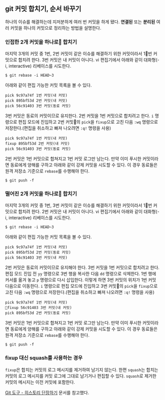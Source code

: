 ## git 커밋 합치기, 순서 바꾸기

하나의 이슈를 해결하는데 지저분하게 여러 번 커밋을 하게 됐다. **연결된** 또는 **분리된** 여러 커밋을 하나의 커밋으로 정리하는 방법을 설명한다.



### 인접한 2개 커밋을 하나로 합치기

마지막 3개의 커밋 중 1번, 2번 커밋이 같은 이슈를 해결하기 위한 커밋이라서 1번 커밋으로 합치려 한다. 3번 커밋은 내 커밋이 아니다. vi 편집기에서 아래와 같이 대화형(-i, interactive) 리베이스를 시도한다.

```
$ git rebase -i HEAD~3
```

아래와 같이 편집 가능한 커밋 목록을 볼 수 있다.

```
pick 9c97a74f 1번 커밋(내 커밋)
pick 895bf53d 2번 커밋(내 커밋)
pick 56c91403 3번 커밋(동료 커밋)
```

3번 커밋은 동료의 커밋이므로 유지한다. 2번 커밋을 1번 커밋으로 합치려고 한다. `i` 명령으로 편집 모드에 진입하고 2번 커밋의 `pick`을 `fixup`으로 고친 다음 `:wq` 명령으로 저장한다.(편집을 취소하고 빠져 나오려면 `:q!` 명령을 사용)

```
pick 9c97a74f 1번 커밋(내 커밋)
fixup 895bf53d 2번 커밋(내 커밋)
pick 56c91403 3번 커밋(동료 커밋)
```

2번 커밋은 1번 커밋으로 합쳐지고 1번 커밋 로그만 남는다. 만약 이미 푸시한 커밋이라면 동료에게 양해를 구하고 아래와 같이 강제 커밋을 시도할 수 있다. 이 경우 동료들은 원격 저장소 기준으로 `rebase`를 수행해야 한다.

```
$ git push -f
```




### 떨어진 2개 커밋을 하나로 합치기

마지막 3개의 커밋 중 1번, 3번 커밋이 같은 이슈를 해결하기 위한 커밋이라서 1번 커밋으로 합치려 한다. 2번 커밋은 내 커밋이 아니다. vi 편집기에서 아래와 같이 대화형(-i, interactive) 리베이스를 시도한다.

```
$ git rebase -i HEAD~3
```

아래와 같이 편집 가능한 커밋 목록을 볼 수 있다.

```
pick 9c97a74f 1번 커밋(내 커밋)
pick 895bf53d 2번 커밋(동료 커밋)
pick 56c91403 3번 커밋(내 커밋)
```

2번 커밋은 동료의 커밋이므로 유지해야 한다. 3번 커밋을 1번 커밋으로 합치려고 한다. 편집 모드 진입 전 `yy` 명령으로 3번 행을 복사한 다음 `dd` 명령으로 삭제한다. 1번 행에 커서를 옮겨 놓고 `p` 명령으로 다시 삽입한다. 이렇게 하면 3번 커밋의 위치가 1번 커밋 다음으로 이동한다. `i` 명령으로 편집 모드에 진입하고 3번 커밋의 `pick`을 `fixup`으로 고친 다음 `:wq` 명령으로 저장한다.(편집을 취소하고 빠져 나오려면 `:q!` 명령을 사용)

```
pick 9c97a74f 1번 커밋(내 커밋)
fixup 56c91403 3번 커밋(내 커밋)
pick 895bf53d 2번 커밋(동료 커밋)
```

3번 커밋은 1번 커밋으로 합쳐지고 1번 커밋 로그만 남는다. 만약 이미 푸시한 커밋이라면 동료에게 양해를 구하고 아래와 같이 강제 커밋을 시도할 수 있다. 이 경우 동료들은 원격 저장소 기준으로 `rebase`를 수행해야 한다.

```
$ git push -f
```



### fixup 대신 squash를 사용하는 경우

`fixup`은 합치는 커밋의 로그 메시지를 제거하여 남기지 않는다. 한편 `squash`는 합치는 커밋의 로그 메시지를 커밋 로그에 그대로 남기거나 편집할 수 있다. `squash`로 제거한 커밋의 메시지는 이전 커밋에 포함한다.

[Git 도구 - 히스토리 단장하기](https://git-scm.com/book/ko/v2/Git-%EB%8F%84%EA%B5%AC-%ED%9E%88%EC%8A%A4%ED%86%A0%EB%A6%AC-%EB%8B%A8%EC%9E%A5%ED%95%98%EA%B8%B0) 문서를 참고했다.
